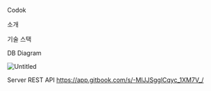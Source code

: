 Codok

소개

기술 스택


DB Diagram

![Untitled](https://user-images.githubusercontent.com/54466093/141259091-036f9c88-3fc5-4b55-b31c-3dd1f3140c0c.png)

Server REST API
https://app.gitbook.com/s/-MlJJSgglCqyc_1XM7V_/
